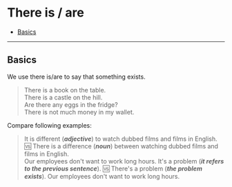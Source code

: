 # There is / are

- [Basics](#basics)

<hr/>

## Basics

We use there is/are to say that something exists.

> There is a book on the table. <br/>
> There is a castle on the hill. <br/>
> Are there any eggs in the fridge? <br/>
> There is not much money in my wallet. <br/>

Compare following examples:
> It is different (***adjective***) to watch dubbed films and films in English. 🆚 There is a difference (***noun***)
> between watching dubbed films and films in English. <br/>
> Our employees don't want to work long hours. It's a problem (***it refers to the previous sentence***). 🆚 There's a
> problem (***the problem exists***). Our employees don't want to work long hours. <br/>
